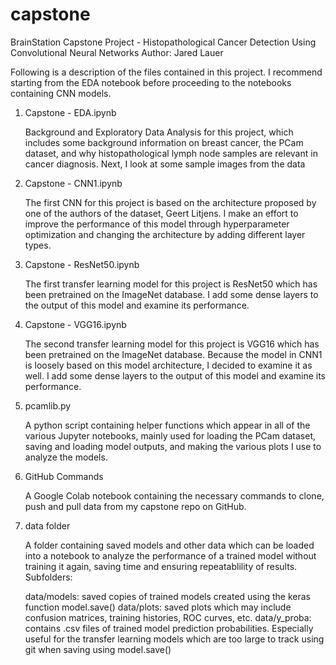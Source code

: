 # capstone
BrainStation Capstone Project - Histopathological Cancer Detection Using Convolutional Neural Networks
Author: Jared Lauer

Following is a description of the files contained in this project. I recommend starting from the EDA notebook before proceeding to the notebooks containing CNN models.

1. Capstone - EDA.ipynb
 
     Background and Exploratory Data Analysis for this project, which includes some background information on breast cancer, the PCam dataset, and why histopathological lymph node samples are relevant in cancer diagnosis. Next, I look at some sample images from the data
     
2. Capstone - CNN1.ipynb

    The first CNN for this project is based on the architecture proposed by one of the authors of the dataset, Geert Litjens. I make an effort to improve the performance of this model through hyperparameter optimization and changing the architecture by adding different layer types.
    
3. Capstone - ResNet50.ipynb

    The first transfer learning model for this project is ResNet50 which has been pretrained on the ImageNet database. I add some dense layers to the output of this model and examine its performance.
    
4. Capstone - VGG16.ipynb

    The second transfer learning model for this project is VGG16 which has been pretrained on the ImageNet database. Because the model in CNN1 is loosely based on this model architecture, I decided to examine it as well. I add some dense layers to the output of this model and examine its performance.
    
5. pcamlib.py

    A python script containing helper functions which appear in all of the various Jupyter notebooks, mainly used for loading the PCam dataset, saving and loading model outputs, and making the various plots I use to analyze the models.
    
6. GitHub Commands

    A Google Colab notebook containing the necessary commands to clone, push and pull data from my capstone repo on GitHub.
    
7. data folder

    A folder containing saved models and other data which can be loaded into a notebook to analyze the performance of a trained model without training it again, saving time and ensuring repeatablility of results. 
    Subfolders:
    
    data/models: saved copies of trained models created using the keras function model.save()
    data/plots: saved plots which may include confusion matrices, training histories, ROC curves, etc.
    data/y_proba: contains .csv files of trained model prediction probabilities. Especially useful for the transfer learning models which are too large to track using git when saving using model.save()
    
    

   